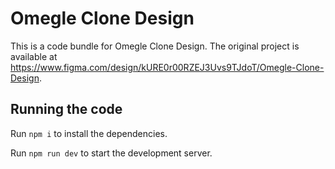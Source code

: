 
  # Omegle Clone Design

  This is a code bundle for Omegle Clone Design. The original project is available at https://www.figma.com/design/kURE0r00RZEJ3Uvs9TJdoT/Omegle-Clone-Design.

  ## Running the code

  Run `npm i` to install the dependencies.

  Run `npm run dev` to start the development server.
  